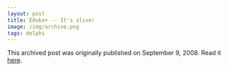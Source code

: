 ```yaml
---
layout: post
title: Eduka+ -- It's alive!
image: /img/archive.png
tags: delphi
---
```

This archived post was originally published on September 9, 2008. Read it [here](/alex.ciobanu.org/index0b69.html).

